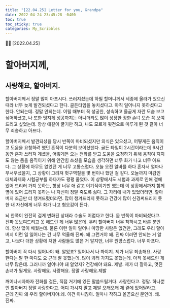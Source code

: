 ```yaml
---
title: "[22.04.25] Letter for you, Grandpa"
date: 2022-04-24 23:45:28 -0400
toc: true
toc_sticky: true
categories: My_Scribbles
--- 
```


✍🏻 [2022.04.25]   

# 할아버지께, 

## 사랑해요, 할아버지.

할아버지께서 정말 많이 아프시다. 
쓰러지셨는데 하필 할머니께서 세종에 올라가 있으신 때라 너무 늦게 발견되셨다고 한다. 골든타임을 놓치셨다고. 아직 일어나지 못하셨다고 한다. 안되는데. 정말 안되는데. 어릴 때부터 꼭 성공한, 성숙하고 올곧게 자란 모습 보고 싶어하셨고, 나 또한 멋지게 성공까지는 아니더라도 많이 성장한 장한 손녀 모습 꼭 보여드리고 싶었는데. 항상 애같이 굴기만 하고, 나도 모르게 뒷전으로 미루게 된 것 같아 너무 죄송하고 아프다.   


할아버지께서 발견되셨을 당시 반쪽이 마비되셨지만 의식은 있으셨고, 어떻게든 움직이고 도움을 요청하려 했던 흔적이 다분히 보이셨댄다. 골든 타임이 2시간이라는데 6시간 동안 혼자 쓰러져 계셨을, 어떻게든 오는 전화를 받고 도움을 요청하기 위해 움직여 지지도 않는 몸을 움직이기 위해 안간힘 쓰셨을 모습을 생각하면 너무 화가 나고 너무 아프다. 그 상황에 아무도 없었던 게 너무 고통스럽다. 오늘 오전 알바를 하다 혼자서 얼마나 무서우셨을지, 그 상황이 그려져 헛구역질을 몇 번이나 했던 걸 같다. 오늘까지 마감인 대체과제와 시험공부를 하다가도 펑펑 울었다. 이 상황에서도 시험과 과제로 인해 곁에 있어 드리러 가지 못하는, 항상 너무 애 같고 이기적이기만 했는데 이 상황에서까지 함께 옆에 있어 드리지 못하는 나 자신이 정말 죽도록 싫다. 그 자리에 내가 있었더라면. 할아버지 조금만 더 챙겨드렸더라면. 많이 챙겨드리지 못하고 건강에 많이 신경써드리지 못한 내 자신에게 너무 화가 나고 혐오감이 든다. 


뇌 한쪽이 완전히 검게 변화된 상태라 수술도 어렵다고 한다. 몸 반쪽이 마비되셨다고. 진짜 못보여드리고 못 해드린 게 너무 많은데. 우리 할아버지 너무 착하시고 바른 분인데. 항상 많이 배웠는데. 물론 이런 일이 일어나 마땅한 사람은 없건만, 그래도 우리 할아버지 이런 일 일어나는 건 너무 억울해 진짜. 왜 그런거야 왜. 진짜 이러면 안되는 거 알고, 나보다 더한 상황에 처한 사람들도 많은 거 알지만, 너무 원망스럽다. 너무 아프다. 


할아버지 꼭 다시 일어나야 돼. 알았죠? 일어나서 나 봐야지. 제가 너무 죄송해요. 사랑한다는 말 한 마디도 요 근래 잘 못했는데. 많이 뵈러 가지도 못했는데. 아직 못해드린 게 너무 많은데. 그러니까 일어나야 돼 알았지? 건강해야 돼요. 제발. 제가 더 잘하고, 멋진 손녀가 될게요. 사랑해요. 사랑해요. 정말 사랑해요.제발       


깨어나시자마자 전화를 걸든, 직접 거기에 있든 말씀드릴거다. 사랑한다고. 정말. 하나뿐인 할아버지 정말 사랑한다고. 어디 가시지 말고 제발 오래오래 제 곁에 있어달라고.     
근데 진짜 왜 우리 할아버지야.왜. 이건 아니잖아. 얼마나 착하고 올곧으신 분인데. 왜. 진짜.      
